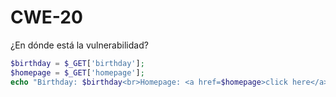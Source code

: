 # CWE-20

¿En dónde está la vulnerabilidad?

```php
$birthday = $_GET['birthday'];
$homepage = $_GET['homepage'];
echo "Birthday: $birthday<br>Homepage: <a href=$homepage>click here</a>"
```

